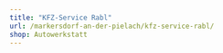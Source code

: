 ```yaml
---
title: "KFZ-Service Rabl"
url: /markersdorf-an-der-pielach/kfz-service-rabl/
shop: Autowerkstatt
---
```

